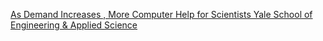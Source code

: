 [As Demand Increases , More Computer Help for Scientists   Yale School of Engineering & Applied Science](https://qi.tc/qi/118587)